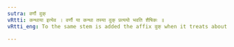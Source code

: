 ```yaml
---
sutra: वर्णौ वुक्
vRtti: कन्थाया इत्येव । वर्णौ या कन्था तस्या वुक् प्रत्ययो भवति शैषिकः ॥
vRtti_eng: To the same stem is added the affix वुक् when it treats about some thing which is to be found in the land of _Varnu_.

---
```

